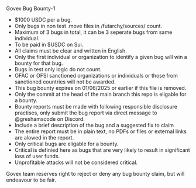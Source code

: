 Govex Bug Bounty-1

- $1000 USDC per a bug.
- Only bugs in non test .move files in /futarchy/sources/ count.
- Maximum of 3 bugs in total, it can be 3 seperate bugs from same individual.
- To be paid in $USDC on Sui.
- All claims must be clear and written in English.
- Only the first individual or organization to identify a given bug will win a bounty for that bug.
- Bugs in test only logic do not count.
- OFAC or OFSI sanctioned organizations or individuals or those from sanctioned countries will not be awarded.
- This bug bounty expires on 01/06/2025 or earlier if this file is removed.
- Only the commit at the head of the main branch this repo is eligable for a bounty.
- Bounty reports must be made with following responsible disclosure practises, only submit the bug report via direct message to @greshamscode on Discord. 
- Include a brief description of the bug and a suggested fix to claim
- The entire report must be in plain text, no PDFs or files or external links are alowed in the report.
- Only critical bugs are eligable for a bounty. 
- Critical is definied here as bugs that are very likely to result in significant loss of user funds. 
- Unprofitable attacks will not be considered critical.

Govex team reserves right to reject or deny any bug bounty claim, but will endeavour to be fair. 